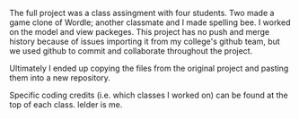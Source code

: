 
The full project was a class assingment with four students. Two made a game clone of Wordle; another classmate and I made spelling bee. 
I worked on the model and view packeges. This project has no push and merge history because of issues importing it 
from my college's github team, but we used github to commit and collaborate throughout the project. 

Ultimately I ended up copying the files from the original project and pasting them into a new repository.

Specific coding credits (i.e. which classes I worked on) can be found at the top of each class. lelder is me. 

